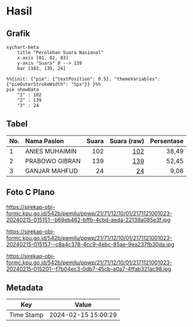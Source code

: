 # Hasil

## Grafik

```mermaid
xychart-beta
    title "Perolehan Suara Nasional"
    x-axis [01, 02, 03]
    y-axis "Suara" 0 --> 139
    bar [102, 139, 24]
```

```mermaid
%%{init: {"pie": {"textPosition": 0.5}, "themeVariables": {"pieOuterStrokeWidth": "5px"}} }%%
pie showData
    "1" : 102
    "2" : 139
    "3" : 24
```

## Tabel

| No. | Nama Paslon    | Suara | Suara (raw) | Persentase |
|:--- |:-------------- | -----:| -----------:| ----------:|
| 1   | ANIES MUHAIMIN | 102   | [102][p-1]  | 38,49      |
| 2   | PRABOWO GIBRAN | 139   | [139][p-2]  | 52,45      |
| 3   | GANJAR MAHFUD  | 24    | [24][p-3]   | 9,06       |


[p-1]: https://github.com/gigit-pemilu/pemilu-2024/blob/main/pilpres/hitung-suara/sub/21-kepulauan-riau/sub/71-kota-batam/sub/12-batu-aji/sub/1001-tanjung-uncang/sub/023-tps/sub/paslon-1.txt
[p-2]: https://github.com/gigit-pemilu/pemilu-2024/blob/main/pilpres/hitung-suara/sub/21-kepulauan-riau/sub/71-kota-batam/sub/12-batu-aji/sub/1001-tanjung-uncang/sub/023-tps/sub/paslon-2.txt
[p-3]: https://github.com/gigit-pemilu/pemilu-2024/blob/main/pilpres/hitung-suara/sub/21-kepulauan-riau/sub/71-kota-batam/sub/12-batu-aji/sub/1001-tanjung-uncang/sub/023-tps/sub/paslon-3.txt

## Foto C Plano

https://sirekap-obj-formc.kpu.go.id/542b/pemilu/ppwp/21/71/12/10/01/2171121001023-20240215-015151--b69eb462-bffb-4cbd-aeda-22139a085e3f.jpg

https://sirekap-obj-formc.kpu.go.id/542b/pemilu/ppwp/21/71/12/10/01/2171121001023-20240215-015157--c8a4c378-4cc9-4ebc-85ae-9ea237fb30da.jpg

https://sirekap-obj-formc.kpu.go.id/542b/pemilu/ppwp/21/71/12/10/01/2171121001023-20240215-015201--f7b04ec3-0db7-45cb-a0a7-4ffab321ac98.jpg


## Metadata

| Key        | Value               |
| ---------- | ------------------- |
| Time Stamp | 2024-02-15 15:00:29 |



